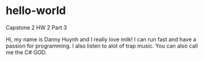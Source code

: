 # hello-world
Capstone 2 HW 2 Part 3

Hi, my name is Danny Huynh and I really love milk! I can run fast and have a passion for programming.
I also listen to alot of trap music. You can also call me the C# GOD.
